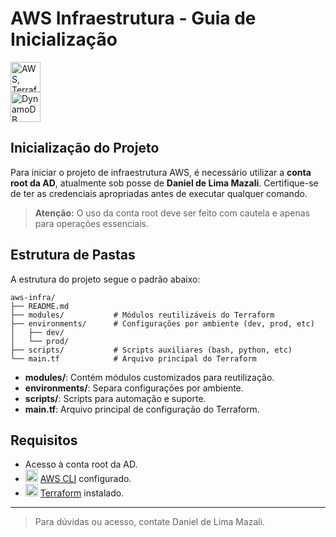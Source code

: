# AWS Infraestrutura - Guia de Inicialização

<p align="left">
  <img src="https://skillicons.dev/icons?i=aws,terraform,docker,kubernetes" alt="AWS, Terraform, Docker & Kubernetes" height="48"/>
  <br>
  <img src="https://skillicons.dev/icons?i=dynamodb,lambda,cloudfront,redis" alt="DynamoDB, Lambda, CloudFront & Redis" height="48"/>
</p>

## Inicialização do Projeto

Para iniciar o projeto de infraestrutura AWS, é necessário utilizar a **conta root da AD**, atualmente sob posse de **Daniel de Lima Mazali**. Certifique-se de ter as credenciais apropriadas antes de executar qualquer comando.

> **Atenção:** O uso da conta root deve ser feito com cautela e apenas para operações essenciais.

## Estrutura de Pastas

A estrutura do projeto segue o padrão abaixo:

```
aws-infra/
├── README.md
├── modules/           # Módulos reutilizáveis do Terraform
├── environments/      # Configurações por ambiente (dev, prod, etc)
│   ├── dev/
│   └── prod/
├── scripts/           # Scripts auxiliares (bash, python, etc)
└── main.tf            # Arquivo principal do Terraform
```

- **modules/**: Contém módulos customizados para reutilização.
- **environments/**: Separa configurações por ambiente.
- **scripts/**: Scripts para automação e suporte.
- **main.tf**: Arquivo principal de configuração do Terraform.

## Requisitos

- Acesso à conta root da AD.
- <img src="https://skillicons.dev/icons?i=awscli" alt="AWS CLI" height="20"/> [AWS CLI](https://aws.amazon.com/cli/) configurado.
- <img src="https://skillicons.dev/icons?i=terraform" alt="Terraform" height="20"/> [Terraform](https://www.terraform.io/downloads.html) instalado.

---
> Para dúvidas ou acesso, contate Daniel de Lima Mazali.
